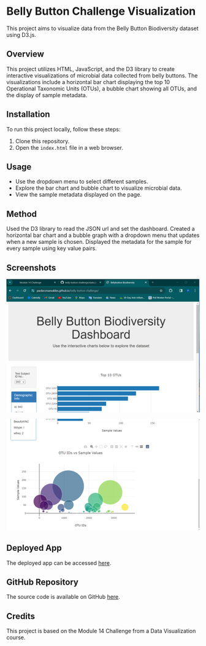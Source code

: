 # Belly Button Challenge Visualization

This project aims to visualize data from the Belly Button Biodiversity dataset using D3.js.

## Overview

This project utilizes HTML, JavaScript, and the D3 library to create interactive visualizations of microbial data collected from belly buttons. The visualizations include a horizontal bar chart displaying the top 10 Operational Taxonomic Units (OTUs), a bubble chart showing all OTUs, and the display of sample metadata.

## Installation

To run this project locally, follow these steps:

1. Clone this repository.
2. Open the `index.html` file in a web browser.

## Usage

- Use the dropdown menu to select different samples.
- Explore the bar chart and bubble chart to visualize microbial data.
- View the sample metadata displayed on the page.

## Method

Used the D3 library to read the JSON url and set the dashboard.  Created a horizontal bar chart and a bubble graph with a dropdown menu that updates when a new sample is chosen. Displayed the metadata for the sample for every sample using key value pairs. 

## Screenshots

<p align='center'> <img src='images/screenshot2.png'></p>
<p align='center'> <img src='images/screenshot1.png'></p>

## Deployed App

The deployed app can be accessed [here](https://paolaromanvaldes.github.io/belly-button-challeng).

## GitHub Repository

The source code is available on GitHub [here](https://github.com/paolaromanvaldes/belly-button-challenge).

## Credits

This project is based on the Module 14 Challenge from a Data Visualization course.

